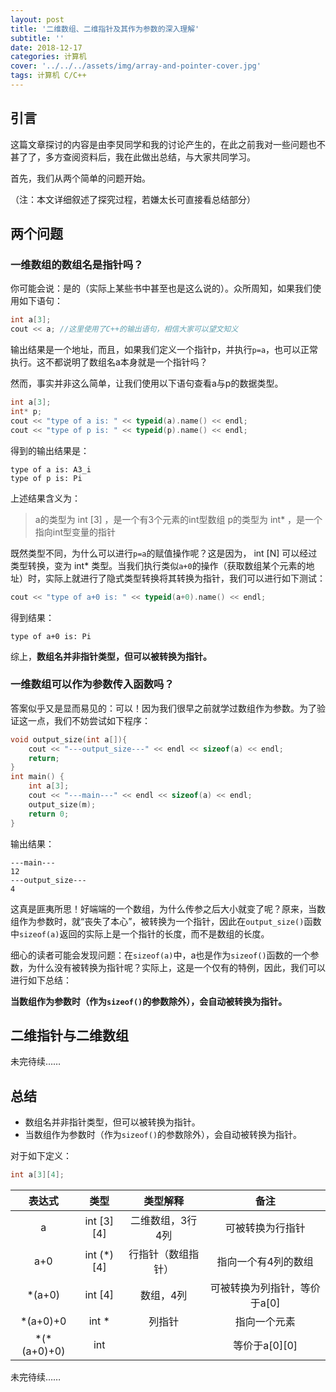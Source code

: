 ```yaml
---
layout: post
title: '二维数组、二维指针及其作为参数的深入理解'
subtitle: ''
date: 2018-12-17
categories: 计算机
cover: '../../../assets/img/array-and-pointer-cover.jpg'
tags: 计算机 C/C++
---
```


## 引言

这篇文章探讨的内容是由李炅同学和我的讨论产生的，在此之前我对一些问题也不甚了了，多方查阅资料后，我在此做出总结，与大家共同学习。

首先，我们从两个简单的问题开始。

（注：本文详细叙述了探究过程，若嫌太长可直接看总结部分）

## 两个问题

### 一维数组的数组名是指针吗？

你可能会说：是的（实际上某些书中甚至也是这么说的）。众所周知，如果我们使用如下语句：

```cpp
int a[3];
cout << a; //这里使用了C++的输出语句，相信大家可以望文知义
```

输出结果是一个地址，而且，如果我们定义一个指针p，并执行`p=a`，也可以正常执行。这不都说明了数组名a本身就是一个指针吗？

然而，事实并非这么简单，让我们使用以下语句查看a与p的数据类型。

```cpp
int a[3];
int* p;
cout << "type of a is: " << typeid(a).name() << endl;
cout << "type of p is: " << typeid(p).name() << endl;
```

得到的输出结果是：

```
type of a is: A3_i
type of p is: Pi
```

上述结果含义为：

> a的类型为 int [3] ，是一个有3个元素的int型数组
p的类型为 int* ，是一个指向int型变量的指针

既然类型不同，为什么可以进行`p=a`的赋值操作呢？这是因为， int [N] 可以经过类型转换，变为 int* 类型。当我们执行类似`a+0`的操作（获取数组某个元素的地址）时，实际上就进行了隐式类型转换将其转换为指针，我们可以进行如下测试：

```cpp
cout << "type of a+0 is: " << typeid(a+0).name() << endl;
```

得到结果：

```
type of a+0 is: Pi
```

综上，**数组名并非指针类型，但可以被转换为指针。**

### 一维数组可以作为参数传入函数吗？

答案似乎又是显而易见的：可以！因为我们很早之前就学过数组作为参数。为了验证这一点，我们不妨尝试如下程序：

```cpp
void output_size(int a[]){
    cout << "---output_size---" << endl << sizeof(a) << endl;
    return;
}
int main() {
    int a[3];
    cout << "---main---" << endl << sizeof(a) << endl;
    output_size(m);
    return 0;
}
```

输出结果：

```
---main---
12
---output_size---
4
```

这真是匪夷所思！好端端的一个数组，为什么传参之后大小就变了呢？原来，当数组作为参数时，就“丧失了本心”，被转换为一个指针，因此在`output_size()`函数中`sizeof(a)`返回的实际上是一个指针的长度，而不是数组的长度。

细心的读者可能会发现问题：在`sizeof(a)`中，a也是作为`sizeof()`函数的一个参数，为什么没有被转换为指针呢？实际上，这是一个仅有的特例，因此，我们可以进行如下总结：

**当数组作为参数时（作为`sizeof()`的参数除外），会自动被转换为指针。**

## 二维指针与二维数组

未完待续……

## 总结

-   数组名并非指针类型，但可以被转换为指针。
-   当数组作为参数时（作为`sizeof()`的参数除外），会自动被转换为指针。

对于如下定义：

```cpp
int a[3][4];
```

| 表达式 | 类型 | 类型解释 | 备注 |
| :-: | :-: | :-: | :-: |
| a | int [3][4] | 二维数组，3行4列 | 可被转换为行指针 |
| a+0 | int (\*)[4] | 行指针（数组指针） | 指向一个有4列的数组 |
| \*(a+0) | int [4] | 数组，4列 | 可被转换为列指针，等价于a[0] |
| \*(a+0)+0 | int \* | 列指针 | 指向一个元素 |
| \*(\*(a+0)+0) | int |  | 等价于a[0][0] |

未完待续……